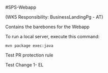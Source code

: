 #SPS-Webapp

(WK5 Responsibility: BusinessLandingPg - AT)

Contains the barebones for the Webapp

To run a local server,
execute this command:

```
mvn package exec:java
```
Test PR protection rule

Test Change 1- EL 

